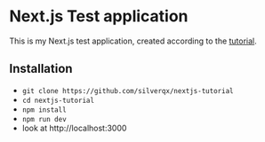 # Next.js Test application

This is my Next.js test application, created according to the [tutorial](https://nextjs.org/learn/basics/getting-started).

## Installation

* `git clone https://github.com/silverqx/nextjs-tutorial`
* `cd nextjs-tutorial`
* `npm install`
* `npm run dev`
* look at http://localhost:3000
